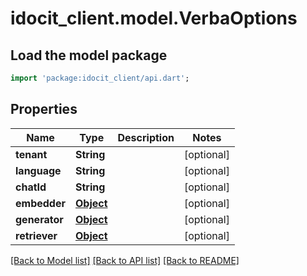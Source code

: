 # idocit_client.model.VerbaOptions

## Load the model package
```dart
import 'package:idocit_client/api.dart';
```

## Properties
Name | Type | Description | Notes
------------ | ------------- | ------------- | -------------
**tenant** | **String** |  | [optional] 
**language** | **String** |  | [optional] 
**chatId** | **String** |  | [optional] 
**embedder** | [**Object**](.md) |  | [optional] 
**generator** | [**Object**](.md) |  | [optional] 
**retriever** | [**Object**](.md) |  | [optional] 

[[Back to Model list]](../README.md#documentation-for-models) [[Back to API list]](../README.md#documentation-for-api-endpoints) [[Back to README]](../README.md)


